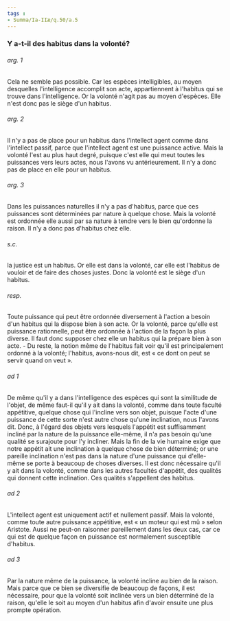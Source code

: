 ```yaml
---
tags : 
- Summa/Ia-IIæ/q.50/a.5
---
```


### Y a-t-il des habitus dans la volonté?

###### arg. 1
Cela ne semble pas possible. Car les espèces intelligibles, au moyen desquelles l'intelligence accomplit son acte, appartiennent à l'habitus qui se trouve dans l'intelligence. Or la volonté n'agit pas au moyen d'espèces. Elle n'est donc pas le siège d'un habitus. 

###### arg. 2
Il n'y a pas de place pour un habitus dans l'intellect agent comme dans l'intellect passif, parce que l'intellect agent est une puissance active. Mais la volonté l'est au plus haut degré, puisque c'est elle qui meut toutes les puissances vers leurs actes, nous l'avons vu antérieurement. Il n'y a donc pas de place en elle pour un habitus. 

###### arg. 3
Dans les puissances naturelles il n'y a pas d'habitus, parce que ces puissances sont déterminées par nature à quelque chose. Mais la volonté est ordonnée elle aussi par sa nature à tendre vers le bien qu'ordonne la raison. Il n'y a donc pas d'habitus chez elle. 

###### s.c.
la justice est un habitus. Or elle est dans la volonté, car elle est l'habitus de vouloir et de faire des choses justes. Donc la volonté est le siège d'un habitus. 

###### resp.
Toute puissance qui peut être ordonnée diversement à l'action a besoin d'un habitus qui la dispose bien à son acte. Or la volonté, parce qu'elle est puissance rationnelle, peut être ordonnée à l'action de la façon la plus diverse. Il faut donc supposer chez elle un habitus qui la prépare bien à son acte. - Du reste, la notion même de l'habitus fait voir qu'il est principalement ordonné à la volonté; l'habitus, avons-nous dit, est « ce dont on peut se servir quand on veut ». 

###### ad 1
De même qu'il y a dans l'intelligence des espèces qui sont la similitude de l'objet, de même faut-il qu'il y ait dans la volonté, comme dans toute faculté appétitive, quelque chose qui l'incline vers son objet, puisque l'acte d'une puissance de cette sorte n'est autre chose qu'une inclination, nous l'avons dit. Donc, à l'égard des objets vers lesquels l'appétit est suffisamment incliné par la nature de la puissance elle-même, il n'a pas besoin qu'une qualité se surajoute pour l'y incliner. Mais la fin de la vie humaine exige que notre appétit ait une inclination à quelque chose de bien déterminé; or une pareille inclination n'est pas dans la nature d'une puissance qui d'elle-même se porte à beaucoup de choses diverses. Il est donc nécessaire qu'il y ait dans la volonté, comme dans les autres facultés d'appétit, des qualités qui donnent cette inclination. Ces qualités s'appellent des habitus. 

###### ad 2
L'intellect agent est uniquement actif et nullement passif. Mais la volonté, comme toute autre puissance appétitive, est « un moteur qui est mû » selon Aristote. Aussi ne peut-on raisonner pareillement dans les deux cas, car ce qui est de quelque façon en puissance est normalement susceptible d'habitus. 

###### ad 3
Par la nature même de la puissance, la volonté incline au bien de la raison. Mais parce que ce bien se diversifie de beaucoup de façons, il est nécessaire, pour que la volonté soit inclinée vers un bien déterminé de la raison, qu'elle le soit au moyen d'un habitus afin d'avoir ensuite une plus prompte opération. 

